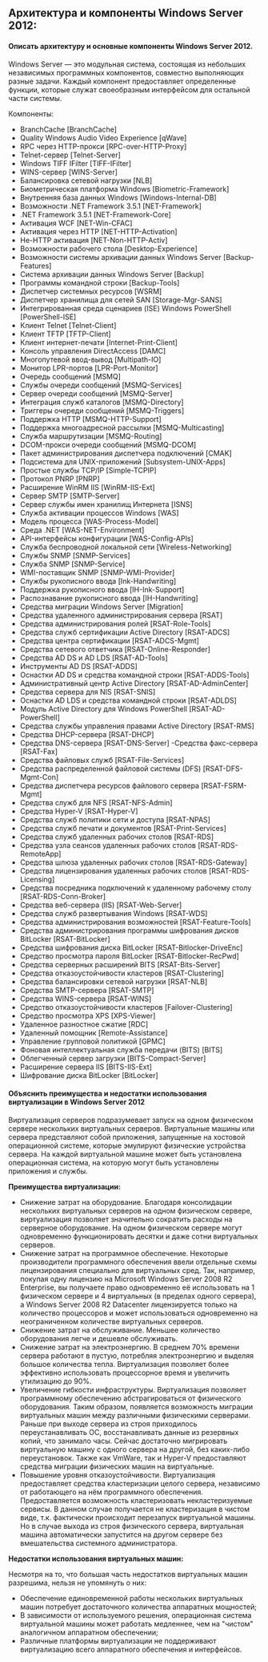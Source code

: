 ##  Архитектура и компоненты Windows Server 2012:
#### Описать архитектуру и основные компоненты Windows Server 2012.
Windows Server — это модульная система, состоящая из небольших независимых программных компонентов, совместно выполняющих разные задачи. Каждый компонент предоставляет определенные функции, которые служат своеобразным интерфейсом для остальной части системы.

Компоненты:

- BranchCache [BranchCache]
- Quality Windows Audio Video Experience [qWave]
- RPC через HTTP-прокси [RPC-over-HTTP-Proxy]
- Telnet-сервер [Telnet-Server]
- Windows TIFF IFilter [TIFF-IFilter]
- WINS-сервер [WINS-Server]
- Балансировка сетевой нагрузки [NLB]
- Биометрическая платформа Windows [Biometric-Framework]
- Внутренняя база данных Windows [Windows-Internal-DB]
- Возможности .NET Framework 3.5.1 [NET-Framework]
- .NET Framework 3.5.1 [NET-Framework-Core]
- Активация WCF [NET-Win-CFAC]
- Активация через HTTP [NET-HTTP-Activation]
- Не-HTTP активация [NET-Non-HTTP-Activ]
- Возможности рабочего стола [Desktop-Experience]
- Возможности системы архивации данных Windows Server [Backup-Features]
- Система архивации данных Windows Server [Backup]
- Программы командной строки [Backup-Tools]
- Диспетчер системных ресурсов [WSRM]
- Диспетчер хранилища для сетей SAN [Storage-Mgr-SANS]
- Интегрированная среда сценариев (ISE) Windows PowerShell [PowerShell-ISE]
- Клиент Telnet [Telnet-Client]
- Клиент TFTP [TFTP-Client]
- Клиент интернет-печати [Internet-Print-Client]
- Консоль управления DirectAccess [DAMC]
- Многопутевой ввод-вывод [Multipath-IO]
- Монитор LPR-портов [LPR-Port-Monitor]
- Очередь сообщений [MSMQ]
- Службы очереди сообщений [MSMQ-Services]
- Сервер очереди сообщений [MSMQ-Server]
- Интеграция служб каталогов [MSMQ-Directory]
- Триггеры очереди сообщений [MSMQ-Triggers]
- Поддержка HTTP [MSMQ-HTTP-Support]
- Поддержка многоадресной рассылки [MSMQ-Multicasting]
- Служба маршрутизации [MSMQ-Routing]
- DCOM-прокси очереди сообщений [MSMQ-DCOM]
- Пакет администрирования диспетчера подключений [CMAK]
- Подсистема для UNIX-приложений [Subsystem-UNIX-Apps]
- Простые службы TCP/IP [Simple-TCPIP]
- Протокол PNRP [PNRP]
- Расширение WinRM IIS [WinRM-IIS-Ext]
- Сервер SMTP [SMTP-Server]
- Сервер службы имен хранилищ Интернета [ISNS]
- Служба активации процессов Windows [WAS]
- Модель процесса [WAS-Process-Model]
- Среда .NET [WAS-NET-Environment]
- API-интерфейсы конфигурации [WAS-Config-APIs]
- Служба беспроводной локальной сети [Wireless-Networking]
- Службы SNMP [SNMP-Services]
- Служба SNMP [SNMP-Service]
- WMI-поставщик SNMP [SNMP-WMI-Provider]
- Службы рукописного ввода [Ink-Handwriting]
- Поддержка рукописного ввода [IH-Ink-Support]
- Распознавание рукописного ввода [IH-Handwriting]
- Средства миграции Windows Server [Migration]
- Средства удаленного администрирования сервера [RSAT]
- Средства администрирования ролей [RSAT-Role-Tools]
- Средства служб сертификации Active Directory [RSAT-ADCS]
- Средства центра сертификации [RSAT-ADCS-Mgmt]
- Средства сетевого ответчика [RSAT-Online-Responder]
- Средства AD DS и AD LDS [RSAT-AD-Tools]
- Инструменты AD DS [RSAT-ADDS]
- Оснастки AD DS и средства командной строки [RSAT-ADDS-Tools]
- Административный центр Active Directory [RSAT-AD-AdminCenter]
 - Средства сервера для NIS [RSAT-SNIS]
- Оснастки AD LDS и средства командной строки [RSAT-ADLDS]
- Модуль Active Directory для Windows PowerShell [RSAT-AD-PowerShell]
- Средства службы управления правами Active Directory [RSAT-RMS]
- Средства DHCP-сервера [RSAT-DHCP]
- Средства DNS-сервера [RSAT-DNS-Server]
-Средства факс-сервера [RSAT-Fax]
- Cредства файловых служб [RSAT-File-Services]
- Средства распределенной файловой системы (DFS) [RSAT-DFS-Mgmt-Con]
- Средства диспетчера ресурсов файлового сервера [RSAT-FSRM-Mgmt]
- Средства служб для NFS [RSAT-NFS-Admin]
- Средства Hyper-V [RSAT-Hyper-V]
- Средства служб политики сети и доступа [RSAT-NPAS]
- Средства служб печати и документов [RSAT-Print-Services]
- Средства служб удаленных рабочих столов [RSAT-RDS]
- Средства узла сеансов удаленных рабочих столов [RSAT-RDS-RemoteApp]
- Средства шлюза удаленных рабочих столов [RSAT-RDS-Gateway]
- Средства лицензирования удаленных рабочих столов [RSAT-RDS-Licensing]
- Средства посредника подключений к удаленному рабочему столу [RSAT-RDS-Conn-Broker]
- Средства веб-сервера (IIS) [RSAT-Web-Server]
- Средства служб развертывания Windows [RSAT-WDS]
- Средства администрирования возможностей [RSAT-Feature-Tools]
- Средства администрирования программы шифрования дисков BitLocker [RSAT-BitLocker]
- Средства шифрования диска BitLocker [RSAT-Bitlocker-DriveEnc]
- Средство просмотра пароля BitLocker [RSAT-Bitlocker-RecPwd]
- Средства серверных расширений BITS [RSAT-Bits-Server]
- Средства отказоустойчивости кластеров [RSAT-Clustering]
- Средства балансировки сетевой нагрузки [RSAT-NLB]
- Средства SMTP-сервера [RSAT-SMTP]
- Средства WINS-сервера [RSAT-WINS]
- Средство отказоустойчивости кластеров [Failover-Clustering]
- Средство просмотра XPS [XPS-Viewer]
- Удаленное разностное сжатие [RDC]
- Удаленный помощник [Remote-Assistance]
- Управление групповой политикой [GPMC]
- Фоновая интеллектуальная служба передачи (BITS) [BITS]
- Облегченный сервер загрузки [BITS-Compact-Server]
- Расширение сервера IIS [BITS-IIS-Ext]
- Шифрование диска BitLocker [BitLocker]
#### Объяснить преимущества и недостатки использования виртуализации в Windows Server 2012
Виртуализация серверов подразумевает запуск на одном физическом сервере нескольких виртуальных серверов. Виртуальные машины или сервера представляют собой приложения, запущенные на хостовой операционной системе, которые эмулируют физические устройства сервера. На каждой виртуальной машине может быть установлена операционная система, на которую могут быть установлены приложения и службы.

**Преимущества виртуализации:**

- Снижение затрат на оборудование. Благодаря консолидации нескольких виртуальных серверов на одном физическом сервере, виртуализация позволяет значительно сократить расходы на серверное оборудование. На одном физическом сервере могут одновременно функционировать десятки и даже сотни виртуальных серверов.
- Снижение затрат на программное обеспечение. Некоторые производители программного обеспечения ввели отдельные схемы лицензирования специально для виртуальных сред. Так, например, покупая одну лицензию на Microsoft Windows Server 2008 R2 Enterprise, вы получаете право одновременно её использовать на 1 физическом сервере и 4 виртуальных (в пределах одного сервера), а Windows Server 2008 R2 Datacenter лицензируется только на количество процессоров и может использоваться одновременно на неограниченном количестве виртуальных серверов.
- Снижение затрат на обслуживание. Меньшее количество оборудования легче и дешевле обслуживать.
- Снижение затрат на электроэнергию. В среднем 70% времени сервера работают в пустую, потребляя электроэнергию и выделяя большое количества тепла. Виртуализация позволяет более эффективно использовать процессорное время и увеличить утилизацию до 90%.
- Увеличение гибкости инфраструктуры. Виртуализация позволяет программному обеспечению абстрагироваться от физического оборудования. Таким образом, появляется возможность миграции виртуальных машин между различными физическими серверами. Раньше при выходе сервера из строя приходилось переустанавливать ОС, восстанавливать данные из резервных копий, что занимало часы. Сейчас достаточно мигрировать виртуальную машину с одного сервера на другой, без каких-либо переустановок. Также как VmWare, так и Hyper-V предоставляют средства миграции физических машин на виртуальные.
- Повышение уровня отказоустойчивости. Виртуализация предоставляет средства кластеризации целого сервера, независимо от работающего на нём программного обеспечения. Предоставляется возможность кластеризовать некластеризуемые сервисы. В данном случае получается не кластеризация в чистом виде, т.к. фактически происходит перезапуск виртуальной машины. Но в случае выхода из строя физического сервера, виртуальная машина автоматически запустится на другом сервере без вмешательства системного администратора.

**Недостатки использования виртуальных машин:**

Несмотря на то, что большая часть недостатков виртуальных машин разрешима, нельзя не упомянуть о них:

- Обеспечение единовременной работы нескольких виртуальных машин потребует достаточного количества аппаратных мощностей;
- В зависимости от используемого решения, операционная система виртуальной машины может работать медленнее, чем на "чистом" аналогичном аппаратном обеспечении;
- Различные платформы виртуализации не поддерживают виртуализацию всего аппаратного обеспечения и интерфейсов.
